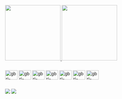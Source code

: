 <div>
 <div>
  <a href="https://github.com/gbri-dev/">
  <img height="180em" src="https://github-readme-stats.vercel.app/api?username=gbri-dev&show_icons=true&theme=github_dark&include_all_commits=true&count_private=true" />
  <img height="180em" src="https://github-readme-stats.vercel.app/api/top-langs/?username=gbri-dev&layout=compact&langs_count=16&theme=github_dark" />
  </a>
</div>

 ##
 
<div style="display: inline_block"> 
 <img align="center" alt="gbri-dev-dotnet" height="30" width ="40" src="https://cdn.jsdelivr.net/gh/devicons/devicon@latest/icons/dotnetcore/dotnetcore-original.svg" /> 
 <img align="center" alt="gbri-dev-javascript" height="30" width ="40" src="https://cdn.jsdelivr.net/gh/devicons/devicon@latest/icons/javascript/javascript-original.svg" />
 <img align="center" alt="gbri-dev-typescript" height="30" width ="40" src="https://cdn.jsdelivr.net/gh/devicons/devicon@latest/icons/typescript/typescript-plain.svg" />
 <img align="center" alt="gbri-dev-vue" width="40" height="30" src="https://cdn.jsdelivr.net/gh/devicons/devicon@latest/icons/vuejs/vuejs-original-wordmark.svg" /> 
 <img align="center" alt="gbri-dev-react" width="40" height="30" src="https://cdn.jsdelivr.net/gh/devicons/devicon@latest/icons/react/react-original-wordmark.svg" />
 <img align="center" alt="gbri-dev-postgresql" height="30" width ="40" src="https://cdn.jsdelivr.net/gh/devicons/devicon@latest/icons/postgresql/postgresql-original.svg" />
 <img align="center" alt="gbri-dev-postgresql" height="30" width ="40" src="https://cdn.jsdelivr.net/gh/devicons/devicon@latest/icons/docker/docker-original.svg" />
</div> 
 
 ##
 
<div> 
  <a href = "mailto: gabriel.camposdasilva@hotmail.com"><img src="https://img.shields.io/badge/-Gmail-%23333?style=for-the-badge&logo=gmail&logoColor=white" target="_blank"></a>
  <a href="https://www.linkedin.com/in/gabriel-campos-da-silva-8278971a4/" target="_blank"><img src="https://img.shields.io/badge/-LinkedIn-%230077B5?style=for-the-badge&logo=linkedin&logoColor=white" target="_blank"></a>    
</div>
  
</div>

